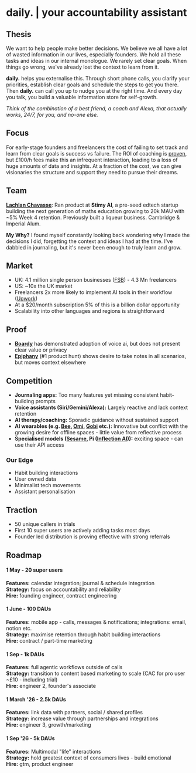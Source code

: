 # daily. | your accountability assistant

## Thesis
We want to help people make better decisions. We believe we all have a lot of wasted information in our lives, especially founders.
We hold all these tasks and ideas in our internal monologue. We rarely set clear goals. When things go wrong, we've already lost the context to learn from it.

**daily.** helps you externalise this. Through short phone calls, you clarify your priorities, establish clear goals and schedule the steps to get you there. Then **daily.** can call you up to nudge you at the right time. And every day you talk, you build a valuable information store for self-growth.

*Think of the combination of a best friend, a coach and Alexa, that actually works, 24/7, for you, and no-one else.*

## Focus

For early-stage founders and freelancers the cost of failing to set track and learn from clear goals is success vs failure. The ROI of coaching is [proven](https://www.coachhub.com/app/uploads/2021/12/US_ROI-of-Coaching.pdf), but £100/h fees make this an infrequent interaction, leading to a loss of huge amounts of data and insights.
At a fraction of the cost, we can give visionaries the structure and support they need to pursue their dreams.

## Team

[**Lachlan Chavasse**](https://www.linkedin.com/in/lchavasse/): Ran product at **Stimy AI**, a pre-seed edtech startup building the next generation of maths education growing to 20k MAU with ~5% Week 4 retention. Previously built a liqueur business. Cambridge & Imperial Alum.

**My Why?** I found myself constantly looking back wondering why I made the decisions I did, forgetting the context and ideas I had at the time. I've dabbled in journaling, but it's never been enough to truly learn and grow.

## Market
- UK: 4.1 million single person businesses ([FSB](https://www.fsb.org.uk/media-centre/uk-small-business-statistics)) - 4.3 Mn freelancers
- US: ~10x the UK market
- Freelancers 2x more likely to implement AI tools in their workflow ([Upwork](https://www.upwork.com/research/freelance-forward-2023-research-report#:~:text=frequently%20in%20their%20work%3A%2020,of%20all))
- At a $20/month subscription 5% of this is a billion dollar opportunity
- Scalability into other languages and regions is straightforward

## Proof
- [**Boardy**](https://www.boardy.ai/) has demonstrated adoption of voice ai, but does not present clear value or privacy
- [**Epiphany**](https://epiphanyvoice.io/) (#1 product hunt) shows desire to take notes in all scenarios, but moves context elsewhere

## Competition
- **Journaling apps:** Too many features yet missing consistent habit-building prompts
- **Voice assistants (Siri/Gemini/Alexa):** Largely reactive and lack context retention
- **AI therapy/coaching:** Sporadic guidance without sustained support
- **AI wearables (e.g. [Bee](http://bee.computer/), [Omi](https://www.omi.me/), [Gobi](https://joingobi.com/) etc.):** Innovative but conflict with the growing desire for offline spaces - little value from reflective process
- **Specialised models ([Sesame](https://www.sesame.com/), Pi ([Inflection AI](https://inflection.ai/))):** exciting space - can use their API access

### Our Edge
- Habit building interactions
- User owned data
- Minimalist tech movements
- Assistant personalisation

## Traction

- 50 unique callers in trials
- First 10 super users are actively adding tasks most days
- Founder led distribution is proving effective with strong referrals

## Roadmap

#### 1 May - 20 super users
**Features:** calendar integration; journal & schedule integration\
**Strategy:** focus on accountability and reliability\
**Hire:** founding engineer, contract engineering

#### 1 June - 100 DAUs
**Features:** mobile app - calls, messages & notifications; integrations: email, notion etc.\
**Strategy:** maximise retention through habit building interactions\
**Hire:** contract / part-time marketing

#### 1 Sep - 1k DAUs
**Features:** full agentic workflows outside of calls\
**Strategy:** transition to content based marketing to scale (CAC for pro user ~£10 - including trial)\
**Hire:** engineer 2, founder's associate

#### 1 March '26 - 2.5k DAUs
**Features:** link data with partners, social / shared profiles\
**Strategy:** increase value through partnerships and integrations\
**Hire:** engineer 3, growth/marketing

#### 1 Sep '26 - 5k DAUs
**Features:** Multimodal "life" interactions\
**Strategy:** hold greatest context of consumers lives - build emotional\
**Hire:** gtm, product engineer 